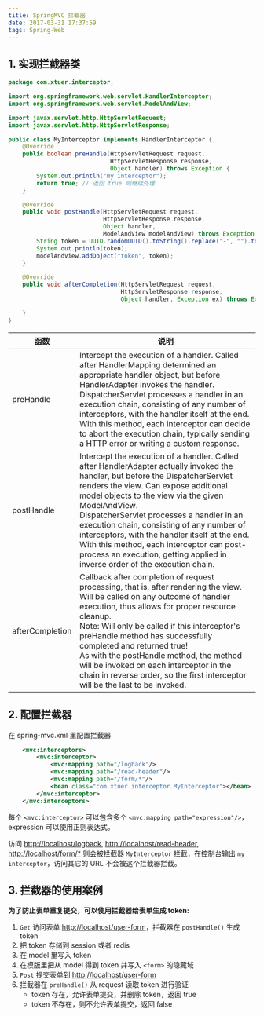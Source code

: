 ```yaml
---
title: SpringMVC 拦截器
date: 2017-03-31 17:37:59
tags: Spring-Web
---
```

## 1. 实现拦截器类

```java
package com.xtuer.interceptor;

import org.springframework.web.servlet.HandlerInterceptor;
import org.springframework.web.servlet.ModelAndView;

import javax.servlet.http.HttpServletRequest;
import javax.servlet.http.HttpServletResponse;

public class MyInterceptor implements HandlerInterceptor {
    @Override
    public boolean preHandle(HttpServletRequest request,
                             HttpServletResponse response,
                             Object handler) throws Exception {
        System.out.println("my interceptor");
        return true; // 返回 true 则继续处理
    }

    @Override
    public void postHandle(HttpServletRequest request,
                           HttpServletResponse response,
                           Object handler,
                           ModelAndView modelAndView) throws Exception {
        String token = UUID.randomUUID().toString().replace("-", "").toUpperCase();
        System.out.println(token);
        modelAndView.addObject("token", token);
    }

    @Override
    public void afterCompletion(HttpServletRequest request,
                                HttpServletResponse response,
                                Object handler, Exception ex) throws Exception {

    }
}
```
<!--more-->

| 函数              | 说明                                       |
| --------------- | ---------------------------------------- |
| preHandle       | Intercept the execution of a handler. Called after HandlerMapping determined an appropriate handler object, but before HandlerAdapter invokes the handler. <br>DispatcherServlet processes a handler in an execution chain, consisting of any number of interceptors, with the handler itself at the end. With this method, each interceptor can decide to abort the execution chain, typically sending a HTTP error or writing a custom response. |
| postHandle      | Intercept the execution of a handler. Called after HandlerAdapter actually invoked the handler, but before the DispatcherServlet renders the view. Can expose additional model objects to the view via the given ModelAndView. <br>DispatcherServlet processes a handler in an execution chain, consisting of any number of interceptors, with the handler itself at the end. With this method, each interceptor can post-process an execution, getting applied in inverse order of the execution chain. |
| afterCompletion | Callback after completion of request processing, that is, after rendering the view. Will be called on any outcome of handler execution, thus allows for proper resource cleanup. <br>Note: Will only be called if this interceptor's preHandle method has successfully completed and returned true! <br>As with the postHandle method, the method will be invoked on each interceptor in the chain in reverse order, so the first interceptor will be the last to be invoked. |

## 2. 配置拦截器

在 spring-mvc.xml 里配置拦截器

```xml
    <mvc:interceptors>
        <mvc:interceptor>
            <mvc:mapping path="/logback"/>
            <mvc:mapping path="/read-header"/>
            <mvc:mapping path="/form/*"/>
            <bean class="com.xtuer.interceptor.MyInterceptor"></bean>
        </mvc:interceptor>
    </mvc:interceptors>
```

每个 `<mvc:interceptor>` 可以包含多个 `<mvc:mapping path="expression"/>`，expression 可以使用正则表达式。

访问 <http://localhost/logback>, <http://localhost/read-header>, <http://localhost/form/*> 则会被拦截器 `MyInterceptor` 拦截，在控制台输出 `my interceptor`，访问其它的 URL 不会被这个拦截器拦截。

## 3. 拦截器的使用案例

**为了防止表单重复提交，可以使用拦截器给表单生成 token:**

1. `Get` 访问表单 <http://localhost/user-form>，拦截器在 `postHandle()` 生成 token
2. 把 token 存储到 session 或者 redis
3. 在 model 里写入 token
4. 在模版里把从 model 得到 token 并写入 `<form>` 的隐藏域
5. `Post` 提交表单到 <http://localhost/user-form>
6. 拦截器在 `preHandle()` 从 request 读取 token 进行验证
   * token 存在，允许表单提交，并删除 token，返回 true
   * token 不存在，则不允许表单提交，返回 false









